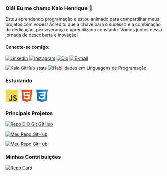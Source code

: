 ### Olá! Eu me chamo Kaio Henrique 👋

Estou aprendendo programação e estou animado para compartilhar meus projetos com vocês! Acredito que a chave para o sucesso é a combinação de dedicação, perseverança e aprendizado constante. Vamos juntos nessa jornada de descoberta e inovação!

#### Conecte-se comigo:

[![LinkedIn](https://img.shields.io/badge/LinkedIn-0077B5?style=for-the-badge&logo=linkedin&logoColor=white)](https://www.linkedin.com/in/kaio-le%C3%A3o-4599b0283/)
[![Instagram](https://img.shields.io/badge/Instagram-E4405F?style=for-the-badge&logo=instagram&logoColor=white)](https://www.instagram.com/kaiohenriqe4/)
[![Dio](https://img.shields.io/badge/Meu_Perfil_Na_dio-E440B4?style=for-the-badge&logo=Dio&logoColor=white)](https://web.dio.me/users/kaiohenriqe1?tab=achievements)
[![E-mail](https://img.shields.io/badge/Gmail-D14836?style=for-the-badge&logo=gmail&logoColor=white)](mailto:kaiohenriqe1@gmail.com)

![Kaio GitHub stats](https://github-readme-stats.vercel.app/api?username=KaioHenrique&show_icons=true&theme=dracula)
![Habilidades em Linguagens de Programação](https://github-readme-stats.vercel.app/api/top-langs/?username=KaioHenriqe1&layout=compact&theme=radical)


### Estudando

<div style="display: inline_block">
 <img src="https://github.com/devicons/devicon/blob/master/icons/javascript/javascript-original.svg" title="JavaScript" alt="JavaScript" width="40" height="40"/>&nbsp;
 <img src="https://github.com/devicons/devicon/blob/master/icons/html5/html5-original.svg" title="HTML5" alt="HTML" width="40" height="40"/>&nbsp;
 <img src="https://github.com/devicons/devicon/blob/master/icons/css3/css3-original.svg" title="CSS" alt="CSS" width="40" height="40"/>
</div>

### Principais Projetos

[![Repo DIO Git GitHub](https://github-readme-stats.vercel.app/api/pin/?username=elidianaandrade&repo=dio-lab-open-source&bg_color=000&border_color=30A3DC&show_icons=true&icon_color=30A3DC&title_color=E94D5F&text_color=FFF)](https://github.com/elidianaandrade/dio-lab-open-source)

[![Meu Repo GitHub](https://github-readme-stats.vercel.app/api/pin/?username=KaioHenriqe1&repo=meu-projeto-html&bg_color=000&border_color=30A3DC&show_icons=true&icon_color=30A3DC&title_color=E94D5F&text_color=FFF)](https://github.com/KaioHenriqe1/meu-projeto-html)

[![Meu Repo GitHub](https://github-readme-stats.vercel.app/api/pin/?username=KaioHenriqe1&repo=GeradorDeSenhas&bg_color=000&border_color=30A3DC&show_icons=true&icon_color=30A3DC&title_color=E94D5F&text_color=FFF)](https://github.com/KaioHenriqe1/GeradorDeSenha.git)

### Minhas Contribuições

[![Repo Card](https://github-readme-stats.vercel.app/api/pin/?username=1asm1n&repo=dio-lab-open-source&bg_color=000&border_color=30A3DC&show_icons=true&icon_color=30A3DC&title_color=E94D5F&text_color=FFF)](https://github.com/1asm1n/dio-lab-open-source)
